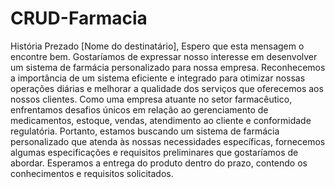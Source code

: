# CRUD-Farmacia
História
Prezado [Nome do destinatário],
Espero que esta mensagem o encontre bem. Gostaríamos de expressar nosso interesse em desenvolver um sistema de farmácia personalizado para nossa empresa. Reconhecemos a importância de um sistema eficiente e integrado para otimizar nossas operações diárias e melhorar a qualidade dos serviços que oferecemos aos nossos clientes.
Como uma empresa atuante no setor farmacêutico, enfrentamos desafios únicos em relação ao gerenciamento de medicamentos, estoque, vendas, atendimento ao cliente e conformidade regulatória. Portanto, estamos buscando um sistema de farmácia personalizado que atenda às nossas necessidades específicas, fornecemos algumas especificações e requisitos preliminares que gostaríamos de abordar.
Esperamos a entrega do produto dentro do prazo, contendo os conhecimentos e requisitos solicitados.

